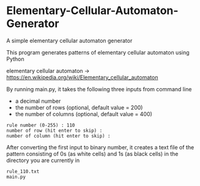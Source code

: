 # Elementary-Cellular-Automaton-Generator
A simple elementary cellular automaton generator


This program generates patterns of elementary cellular automaton using Python

elementary cellular automaton -> https://en.wikipedia.org/wiki/Elementary_cellular_automaton



By running main.py, it takes the following three inputs from command line
  - a decimal number
  - the number of rows (optional, default value = 200)
  - the number of columns (optional, default value = 400)
  
```
rule number (0-255) : 110
number of row (hit enter to skip) : 
number of column (hit enter to skip) : 
```
After converting the first input to binary number, it creates a text file of the pattern consisting of 0s (as white cells) and 1s (as black cells) in the directory you are currently in
```
rule_110.txt
main.py
```

